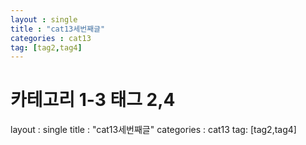 ```yaml
---
layout : single
title : "cat13세번째글"
categories : cat13
tag: [tag2,tag4]
---
```


# 카테고리 1-3 태그 2,4

layout : single
title : "cat13세번째글"
categories : cat13
tag: [tag2,tag4]
